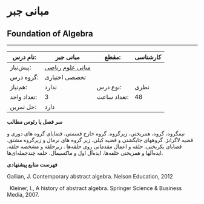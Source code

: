 # مبانی جبر
## Foundation of Algebra
_______________________________________________________________________________
| نام درس:    | مبانی جبر                                                   | مقطع:       | کارشناسی      |
| ----------- | ----------------------------------------------------------- | ----------- | ------------- |
| پیش‌نیاز:   | [مبانی علوم ریاضی](mandatory/Foundation-of-Mathematics.md)
 | گروه درس:   | تخصصی اختیاری |
| هم‌نیاز:    | ندارد                                                       | نوع درس:    | نظری          |
| تعداد واحد: | 3                                                           | تعداد ساعت: | 48            |
| حل تمرین:   |  دارد                                                       |             |               |

**سر فصل یا رئوس مطالب**

نیمگروه، گروه، همریختی، زیرگروه. گروه خارج قسمتی، قضایای گروه های دوری و قضیه لاگرانژ. گروههای جایگشتی و قضیه کیلی. زیر گروه های نرمال و زیرگروه مشتق. قضایای یکریختی. حلقه و اعمال مقدماتی روی حلقه‌ها . زیرحلقه و مشخصه حلقه. ایده‌آلها و همریختی حلقه‌ها. ایده‌آل اول و ماکسیمال. حلقه چندجمله‌ای‌ها.

**فهرست منابع پیشنهادی**

Gallian, J. Contemporary abstract algebra. Nelson Education, 2012

` `Kleiner, I., A history of abstract algebra. Springer Science & Business Media, 2007.
